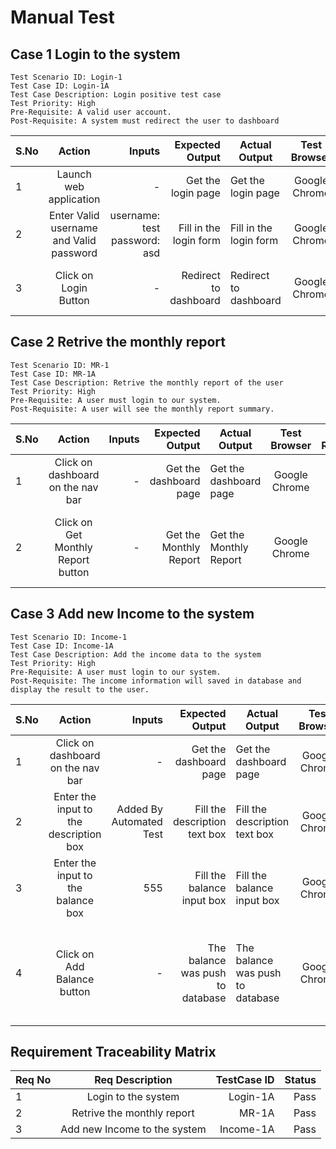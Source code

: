 # Manual Test
## Case 1 Login to the system
    Test Scenario ID: Login-1
    Test Case ID: Login-1A
    Test Case Description: Login positive test case
    Test Priority: High
    Pre-Requisite: A valid user account.
    Post-Requisite: A system must redirect the user to dashboard

| S.No | Action | Inputs  | Expected Output | Actual Output        | Test Browser        | Test Result  | Test Comments
| -----|:-------------:| -----:  | -----:| ------------- |:-------------:| -----:  | -----:|
| 1    | Launch web application | - | Get the login page | Get the login page | Google Chrome | Pass | -
| 2    | Enter Valid username and Valid password| username: test password: asd | Fill in the login form | Fill in the login form | Google Chrome | Pass | -
| 3    | Click on Login Button| - | Redirect to dashboard | Redirect to dashboard | Google Chrome | Pass | Get the dashboard without any error

## Case 2 Retrive the monthly report
    Test Scenario ID: MR-1
    Test Case ID: MR-1A
    Test Case Description: Retrive the monthly report of the user
    Test Priority: High
    Pre-Requisite: A user must login to our system.
    Post-Requisite: A user will see the monthly report summary.

| S.No | Action | Inputs  | Expected Output | Actual Output        | Test Browser        | Test Result  | Test Comments
| -----|:-------------:| -----:  | -----:| ------------- |:-------------:| -----:  | -----:|
| 1    | Click on dashboard on the nav bar | - | Get the dashboard page | Get the dashboard page | Google Chrome | Pass | -
| 2    | Click on Get Monthly Report button| - | Get the Monthly Report | Get the Monthly Report | Google Chrome | Pass | User will get the monthly report that summarize the income/expense in the month.

## Case 3 Add new Income to the system
    Test Scenario ID: Income-1
    Test Case ID: Income-1A
    Test Case Description: Add the income data to the system
    Test Priority: High
    Pre-Requisite: A user must login to our system.
    Post-Requisite: The income information will saved in database and display the result to the user.

| S.No | Action | Inputs  | Expected Output | Actual Output        | Test Browser        | Test Result  | Test Comments
| -----|:-------------:| -----:  | -----:| ------------- |:-------------:| -----:  | -----:|
| 1    | Click on dashboard on the nav bar | - | Get the dashboard page | Get the dashboard page | Google Chrome | Pass | -
| 2    | Enter the input to the description box | Added By Automated Test | Fill the description text box | Fill the description text box | Google Chrome | Pass | -
| 3    | Enter the input to the balance box | 555 | Fill the balance input box | Fill the balance input box | Google Chrome | Pass | -
| 4    | Click on Add Balance button | - | The balance was push to database | The balance was push to database | Google Chrome | Pass | The balance was push to database and user will see in dashboard.

## Requirement Traceability Matrix

| Req No | Req Description              | TestCase ID  | Status
| -------|:----------------------------:| -----:       |-----:|
| 1      | Login to the system          | Login-1A     | Pass
| 2      | Retrive the monthly report   | MR-1A        | Pass
| 3      | Add new Income to the system | Income-1A    | Pass
